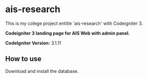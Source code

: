 # ais-research

This is my colege project entitle 'ais-research' with Codeigniter 3.

**Codeigniter 3 landing page for AIS Web with admin panel.**

**CodeIgniter Version:** 3.1.11

## How to use

Download and install the database.
